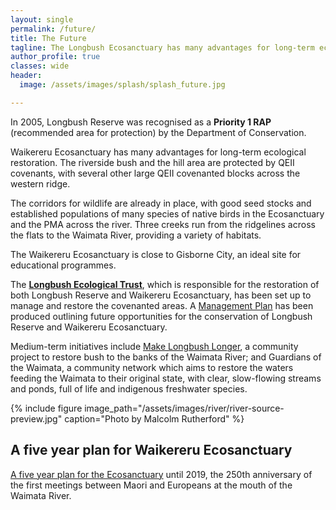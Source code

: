 ```yaml
---
layout: single
permalink: /future/
title: The Future
tagline: The Longbush Ecosanctuary has many advantages for long-term ecological restoration. 
author_profile: true
classes: wide
header:
  image: /assets/images/splash/splash_future.jpg

---
```


In 2005, Longbush Reserve was recognised as a **Priority 1 RAP** (recommended area for protection) by the Department of Conservation.

Waikereru Ecosanctuary has many advantages for long-term ecological restoration. The riverside bush and the hill area are protected by QEII covenants, with several other large QEII covenanted blocks across the western ridge.

The corridors for wildlife are already in place, with good seed stocks and established populations of many species of native birds in the Ecosanctuary and the PMA across the river. Three creeks run from the ridgelines across the flats to the Waimata River, providing a variety of habitats.

The Waikereru Ecosanctuary is close to Gisborne City, an ideal site for educational programmes. 

The **[Longbush Ecological Trust](/team/)**, which is responsible for the restoration of both Longbush Reserve and Waikereru Ecosanctuary, has been set up to manage and restore the covenanted areas. A [Management Plan](/assets/documents/LongbushAndWaikereruManagementPlan.pdf) has been produced outlining future opportunities for the conservation of Longbush Reserve and Waikereru Ecosanctuary.

Medium-term initiatives include [Make Longbush Longer](/assets/documents/MakeLongbushLonger.pdf), a community project to restore bush to the banks of the Waimata River; and Guardians of the Waimata, a community network which aims to restore the waters feeding the Waimata to their original state, with clear, slow-flowing streams and ponds, full of life and indigenous freshwater species.

{% include figure image_path="/assets/images/river/river-source-preview.jpg" caption="Photo by Malcolm Rutherford" %}


## A five year plan for Waikereru Ecosanctuary

[A five year plan for the Ecosanctuary](/assets/documents/LongbushFiveYearPlan.pdf) until 2019, the 250th anniversary of the first meetings between Maori and Europeans at the mouth of the Waimata River.
